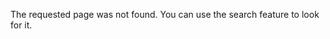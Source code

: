 The requested page *<span id="missing-page"></span>* was not found. You can use the search feature to look for it.